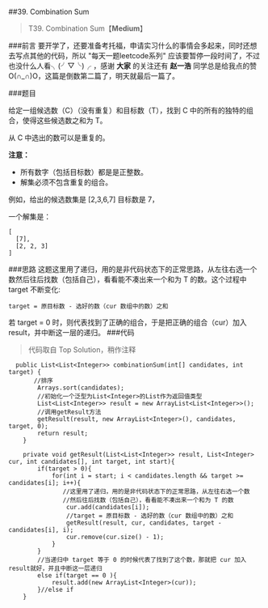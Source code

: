 ##39. Combination Sum
> T39. Combination Sum【**Medium**】

###前言
要开学了，还要准备考托福，申请实习什么的事情会多起来，同时还想去写点其他的代码，所以 "每天一题leetcode系列" 应该要暂停一段时间了，不过也没什么人看╮(╯▽╰)╭ ，感谢 **大家** 的关注还有 **赵一浩** 同学总是给我点的赞O(∩_∩)O，这篇是倒数第二篇了，明天就最后一篇了。

###题目

给定一组候选数（C）（没有重复）和目标数（T），找到 C 中的所有的独特的组合，使得这些候选数之和为 T。

从 C 中选出的数可以是重复的。

**注意：**

- 所有数字（包括目标数）都是是正整数。
- 解集必须不包含重复的组合。

例如，给出的候选数集是 [2,3,6,7] 目标数是 7，

一个解集是：


```
[
  [7],
  [2, 2, 3]
]
```
###思路
这题这里用了递归，用的是非代码状态下的正常思路，从左往右选一个数然后往后找数（包括自己），看看能不凑出来一个和为 T 的数。这个过程中 target 不断变化:

```
target = 原目标数 - 选好的数（cur 数组中的数）之和
```
若 target = 0 时，则代表找到了正确的组合，于是把正确的组合（cur）加入 result，并中断这一层的递归。
###代码

>代码取自 Top Solution，稍作注释

```
  public List<List<Integer>> combinationSum(int[] candidates, int target) {
       //排序
    	Arrays.sort(candidates);
    	//初始化一个泛型为List<Integer>的List作为返回值类型
        List<List<Integer>> result = new ArrayList<List<Integer>>();
        //调用getResult方法
        getResult(result, new ArrayList<Integer>(), candidates, target, 0);
        return result;
    }
    
    private void getResult(List<List<Integer>> result, List<Integer> cur, int candidates[], int target, int start){
    	if(target > 0){
    		for(int i = start; i < candidates.length && target >= candidates[i]; i++){
    		   //这里用了递归，用的是非代码状态下的正常思路，从左往右选一个数
    		   //然后往后找数（包括自己），看看能不凑出来一个和为 T 的数
    			cur.add(candidates[i]);
    			//target = 原目标数 - 选好的数（cur 数组中的数）之和
    			getResult(result, cur, candidates, target - candidates[i], i);
    			cur.remove(cur.size() - 1);
    		}
    	}
    	//当递归中 target 等于 0 的时候代表了找到了这个数，那就把 cur 加入result就好，并且中断这一层递归
    	else if(target == 0 ){
    		result.add(new ArrayList<Integer>(cur));
    	}//else if
    }
```
